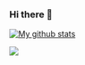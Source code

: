 ### Hi there 👋

<!--
**0xNoor/0xNoor** is a ✨ _special_ ✨ repository because its `README.md` (this file) appears on your GitHub profile.

Here are some ideas to get you started:

- 🔭 I’m currently working on ...
- 🌱 I’m currently learning ...
- 👯 I’m looking to collaborate on ...
- 🤔 I’m looking for help with ...
- 💬 Ask me about ...
- 📫 How to reach me: ...
- 😄 Pronouns: ...
- ⚡ Fun fact: ...
-->


[![My github stats](https://github-readme-stats.vercel.app/api?username=0xNoor&show_icons=true&theme=radical)](https://github.com/anuraghazra/github-readme-stats)

![](https://komarev.com/ghpvc/?username=0xNoor)
